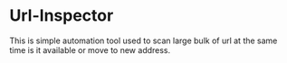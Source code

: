 # Url-Inspector
This is simple automation tool used to scan large bulk of url at the same time is it available or move to new address.
